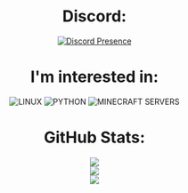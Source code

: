<div align="center">

# Discord:
[![Discord Presence](https://lanyard.cnrad.dev/api/983377696056815636?theme=dark&hideDecoration=true&bg=16181d&idleMessage=&animatedDecoration=true&borderRadius=3px)](https://discord.com/users/983377696056815636)

# I'm interested in:
![LINUX](https://img.shields.io/badge/-Linux-black?style=for-the-badge&logo=linux)
![PYTHON](https://img.shields.io/badge/-Python-black?style=for-the-badge&logo=python)
![MINECRAFT SERVERS](https://img.shields.io/badge/-Minecraft%20servers-black?style=for-the-badge)

# GitHub Stats:
![](https://github-readme-stats.vercel.app/api?username=milosz14&theme=dracula&hide_border=true&include_all_commits=false&count_private=true)<br/>
![](https://github-readme-streak-stats.herokuapp.com/?user=milosz14&theme=dracula&hide_border=true)<br/>
![](https://github-readme-stats.vercel.app/api/top-langs/?username=milosz14&theme=dracula&hide_border=true&include_all_commits=false&count_private=true&layout=compact)
